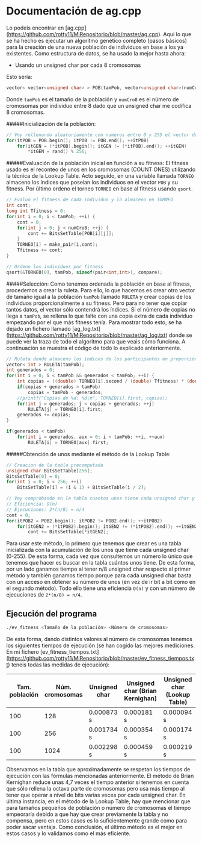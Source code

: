 Documentación de ag.cpp
=======================

Lo podeis encontrar en [ag.cpp] (https://github.com/rotty11/MiRepositorio/blob/master/ag.cpp). Aquí lo que se ha hecho es ejecutar un algoritmo genético completo (pasos básicos) para la creación de una nueva población de individuos en base a los ya existentes. Como estructura de datos, se ha usado la mejor hasta ahora:

  - Usando un unsigned char por cada 8 cromosomas

Esto sería:

```cpp
vector< vector<unsigned char> > POB(tamPob, vector<unsigned char>(numCro8));
```

Donde `tamPob` es el tamaño de la población y `numCro8` es el número de cromosomas por individuo entre 8 dado que un unsigned char me codifica 8 cromosomas.

#####Inicialización de la población:
```cpp
// Voy rellenando aleatoriamente con numeros entre 0 y 255 el vector de unsigned char
for(itPOB = POB.begin(); itPOB != POB.end(); ++itPOB)
	for(itGEN = (*itPOB).begin(); itGEN != (*itPOB).end(); ++itGEN)
		*itGEN = rand() % 256;
```

#####Evaluación de la población inicial en función a su fitness:
El fitness usado es el reconteo de unos en los cromosomas (COUNT ONES) utilizando la técnica de la Lookup Table. Acto seguido, en una variable llamada `TORNEO` almaceno los índices que poseían los individuos en el vector `POB` y su fitness. Por último ordeno el torneo `TORNEO` en base al fitness usando `qsort`.

```cpp
// Evaluo el fitness de cada individuo y lo almaceno en TORNEO
int cont;
long int Tfitness = 0;
for(int i = 0; i < tamPob; ++i) {
	cont = 0;
	for(int j = 0; j < numCro8; ++j) {
		cont += BitsSetTable[POB[i][j]];
	}
	TORNEO[i] = make_pair(i,cont);
	Tfitness += cont;
}

// Ordeno los individuos por fitness
qsort(&TORNEO[0], tamPob, sizeof(pair<int,int>), compare);
```

#####Selección:
Como tenemos ordenada la población en base al fitness, procedemos a crear la ruleta. Para ello, lo que hacemos es crear otro vector de tamaño igual a la población `tamPob` llamado `RULETA` y crear copias de los individuos proporcionalmente a su fitness. Pero para no tener que copiar tantos datos, el vector sólo contendrá los índices. Si el número de copias no llega a `tamPob`, se rellena lo que falte con una copia extra de cada individuo empezando por el que más fitness tenía. Para mostrar todo esto, se ha dejado un fichero llamado [ag_log.txt] (https://github.com/rotty11/MiRepositorio/blob/master/ag_log.txt) donde se puede ver la traza de todo el algoritmo para que veais cómo funciona. A continuación se muestra el código de todo lo explicado anteriormente.

```cpp
// Ruleta donde almaceno los índices de los participantes en proporción a su fitness
vector< int > RULETA(tamPob);
int generados = 0;
for(int i = 0; i < tamPob && generados < tamPob; ++i) {
	int copias = ((double) TORNEO[i].second / (double) Tfitness) * (double) tamPob;
	if(copias + generados > tamPob)
		copias = tamPob - generados;
	//printf("Copias de %d: %d\n", TORNEO[i].first, copias);
	for(int j = generados; j < copias + generados; ++j)
		RULETA[j] = TORNEO[i].first;
	generados += copias;
}

if(generados < tamPob)
	for(int i = generados, aux = 0; i < tamPob; ++i, ++aux)
		RULETA[i] = TORNEO[aux].first;
```

#####Obtención de unos mediante el método de la Lookup Table:
```cpp
// Creacion de la tabla precomputada
unsigned char BitsSetTable[256];
BitsSetTable[0] = 0;
for(int i = 0; i < 256; ++i)
	BitsSetTable[i] = (i & 1) + BitsSetTable[i / 2];

// Voy comprobando en la tabla cuantos unos tiene cada unsigned char y lo sumo al contador (Lookup Table)
// Eficiencia: O(n)
// Ejecuciones: 2*(n/8) = n/4
cont = 0;
for(itPOB2 = POB2.begin(); itPOB2 != POB2.end(); ++itPOB2)		
	for(itGEN2 = (*itPOB2).begin(); itGEN2 != (*itPOB2).end(); ++itGEN2)
		cont += BitsSetTable[*itGEN2];
```
Para usar este método, lo primero que tenemos que crear es una tabla inicializada con la acumulación de los unos que tiene cada unsigned char (0-255). De esta forma, cada vez que consultemos un número lo único que tenemos que hacer es buscar en la tabla cuántos unos tiene. De esta forma, por un lado ganamos tiempo al tener n/8 unsigned char respecto al primer método y también ganamos tiempo porque para cada unsigned char basta con un acceso en obtener su número de unos (en vez de ir bit a bit como en el segundo método). Todo ello tiene una eficiencia `O(n)` y con un número de ejecuciones de `2*(n/8) = n/4`.

Ejecución del programa
----------------------

  ```bash
  ./ev_fitness <Tamaño de la población> <Número de cromosomas>
  ```

De esta forma, dando distintos valores al número de cromosomas tenemos los siguientes tiempos de ejecución (se han cogido las mejores mediciones. En mi fichero [ev_fitness_tiempos.txt] (https://github.com/rotty11/MiRepositorio/blob/master/ev_fitness_tiempos.txt) teneis todas las medidas de ejecución):

 Tam. población | Núm. cromosomas | Unsigned char | Unsigned char (Brian Kernighan) | Unsigned char (Lookup Table)
----------------|-----------------|---------------|---------------------------------|-----------------------------
       100      |        128      |  0.000873 s   |            0.000181 s           |          0.000094 s
       100      |        256      |  0.001734 s   |            0.000354 s           |          0.000174 s
       100      |       1024      |  0.002298 s   |            0.000459 s           |          0.000219 s

Observamos en la tabla que aproximadamente se respetan los tiempos de ejecución con las fórmulas mencionadas anteriormente. El método de Brian Kernighan reduce unas 4,7 veces el tiempo anterior si tenemos en cuenta que sólo rellena la octava parte de cromosomas pero usa más tiempo al tener que operar a nivel de bits varias veces por cada unsigned char. En última instancia, en el método de la Lookup Table, hay que mencionar que para tamaños pequeños de población o número de cromosomas el tiempo empeoraría debido a que hay que crear previamente la tabla y no compensa, pero en estos casos es lo suficientemente grande como para poder sacar ventaja. Como conclusión, el último método es el mejor en estos casos y lo validamos como el más eficiente.
